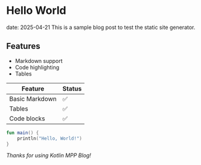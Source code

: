# Hello World
date: 2025-04-21
This is a sample blog post to test the static site generator.

## Features

- Markdown support
- Code highlighting
- Tables

| Feature | Status |
|---------|--------|
| Basic Markdown | ✅ |
| Tables | ✅ |
| Code blocks | ✅ |

```kotlin
fun main() {
    println("Hello, World!")
}
```

*Thanks for using Kotlin MPP Blog!*
